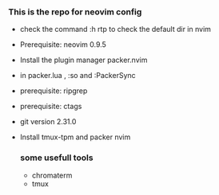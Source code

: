### This is the repo for neovim config

- check the command :h rtp to check the default dir in nvim
- Prerequisite: neovim 0.9.5 
- Install the plugin manager packer.nvim
- in packer.lua , :so and :PackerSync
- prerequisite: ripgrep
- prerequisite: ctags
- git version 2.31.0
- Install tmux-tpm and packer nvim

  ### some usefull tools

  - chromaterm
  - tmux
